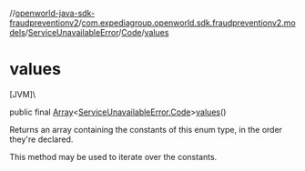 //[openworld-java-sdk-fraudpreventionv2](../../../../index.md)/[com.expediagroup.openworld.sdk.fraudpreventionv2.models](../../index.md)/[ServiceUnavailableError](../index.md)/[Code](index.md)/[values](values.md)

# values

[JVM]\

public final [Array](https://kotlinlang.org/api/latest/jvm/stdlib/kotlin/-array/index.html)&lt;[ServiceUnavailableError.Code](index.md)&gt;[values](values.md)()

Returns an array containing the constants of this enum type, in the order they're declared.

This method may be used to iterate over the constants.
